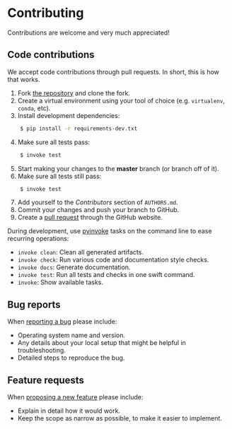 # Contributing

Contributions are welcome and very much appreciated!


## Code contributions

We accept code contributions through pull requests.
In short, this is how that works.

1. Fork [the repository](https://github.com/dbt-ethz/compas_vol) and clone the fork.
2. Create a virtual environment using your tool of choice (e.g. `virtualenv`, `conda`, etc).
3. Install development dependencies:

```bash
    $ pip install -r requirements-dev.txt
```

4. Make sure all tests pass:

```bash
    $ invoke test
```

5. Start making your changes to the **master** branch (or branch off of it).
6. Make sure all tests still pass:

```bash
    $ invoke test
```

7. Add yourself to the *Contributors* section of `AUTHORS.md`.
8. Commit your changes and push your branch to GitHub.
9. Create a [pull request](https://help.github.com/articles/about-pull-requests/) through the GitHub website.


During development, use [pyinvoke](http://docs.pyinvoke.org/) tasks on the
command line to ease recurring operations:

* `invoke clean`: Clean all generated artifacts.
* `invoke check`: Run various code and documentation style checks.
* `invoke docs`: Generate documentation.
* `invoke test`: Run all tests and checks in one swift command.
* `invoke`: Show available tasks.


## Bug reports

When [reporting a bug](https://github.com/dbt-ethz/compas_vol/issues) please include:

* Operating system name and version.
* Any details about your local setup that might be helpful in troubleshooting.
* Detailed steps to reproduce the bug.


## Feature requests

When [proposing a new feature](https://github.com/dbt-ethz/compas_vol/issues) please include:

* Explain in detail how it would work.
* Keep the scope as narrow as possible, to make it easier to implement.
